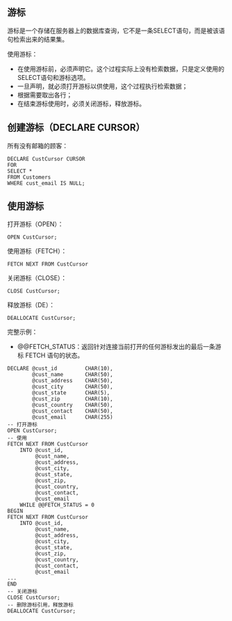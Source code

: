 ## 游标

游标是一个存储在服务器上的数据库查询，它不是一条SELECT语句，而是被该语句检索出来的结果集。

使用游标：

* 在使用游标前，必须声明它。这个过程实际上没有检索数据，只是定义使用的SELECT语句和游标选项。
* 一旦声明，就必须打开游标以供使用，这个过程执行检索数据；
* 根据需要取出各行；
* 在结束游标使用时，必须关闭游标，释放游标。

## 创建游标（DECLARE CURSOR）

所有没有邮箱的顾客：

```
DECLARE CustCursor CURSOR
FOR
SELECT *
FROM Customers
WHERE cust_email IS NULL;
```

## 使用游标

打开游标（OPEN）：

```
OPEN CustCursor;
```

使用游标（FETCH）：

```
FETCH NEXT FROM CustCursor
```

关闭游标（CLOSE）：

```
CLOSE CustCursor;
```

释放游标（DE）：

```
DEALLOCATE CustCursor;
```

完整示例：

* @@FETCH\_STATUS：返回针对连接当前打开的任何游标发出的最后一条游标 FETCH 语句的状态。

```
DECLARE @cust_id         CHAR(10),
        @cust_name       CHAR(50),
        @cust_address    CHAR(50),
        @cust_city       CHAR(50),
        @cust_state      CHAR(5),
        @cust_zip        CHAR(10),
        @cust_country    CHAR(50),
        @cust_contact    CHAR(50),
        @cust_email      CHAR(255)
-- 打开游标
OPEN CustCursor;
-- 使用
FETCH NEXT FROM CustCursor
    INTO @cust_id,
         @cust_name,
         @cust_address,
         @cust_city,
         @cust_state,
         @cust_zip,
         @cust_country,
         @cust_contact,
         @cust_email
    WHILE @@FETCH_STATUS = 0
BEGIN
FETCH NEXT FROM CustCursor
    INTO @cust_id,
         @cust_name,
         @cust_address,
         @cust_city,
         @cust_state,
         @cust_zip,
         @cust_country,
         @cust_contact,
         @cust_email
...
END
-- 关闭游标
CLOSE CustCursor;
-- 删除游标引用，释放游标
DEALLOCATE CustCursor;
```



